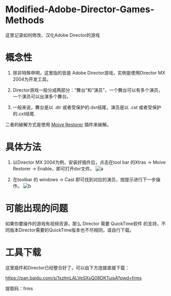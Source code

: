 # Modified-Adobe-Director-Games-Methods
这里记录如何修改、汉化Adobe Director的游戏

# 概念性
1. 除非特殊申明，这里指的皆是 Adobe Director游戏，实例是使用Director MX 2004为开发工具。

2. Director游戏一般分成两部分：“舞台”和“演员”，一个舞台可以有多个演员，一个演员可以出演多个舞台。
3. 一般来说，舞台是以 .dir 或者受保护的.dxr结尾，演员是以 .cst 或者受保护的.cxt结尾.

二者的破解方式是使用 [Moive Restorer](https://github.com/tomysshadow/Movie-Restorer-Xtra) 插件来破解。

# 具体方法
1. 以Director MX 2004为例，安装好插件后，点击在tool bar 的Xtras -> Moive Restorer -> Enable，即可打开dxr文件。
![a](https://github.com/FrankMilesFrms/Modified-Adobe-Director-Games-Methods/assets/36991251/c77d7c35-26b7-4c30-82f6-73c521587fb9)

2. 在toolbar 的 windows -> Cast 即可找到对应的演员，按提示进行下一步操作。
![b](https://github.com/FrankMilesFrms/Modified-Adobe-Director-Games-Methods/assets/36991251/43e7b403-8293-43bb-a7b9-7988ba20afd2)

# 可能出现的问题

如果你要操作的游戏有视频资源，那么
Director 需要 QuickTime软件 的支持，不同版本Director需要的QuickTime版本也不尽相同，请自行下载。

# 工具下载

这里插件和Director已经整合好了，可以由下方连接直接下载：

https://pan.baidu.com/s/1xztmLALVeSXsQ08DKTuisA?pwd=frms 

提取码：frms 
